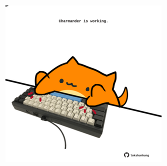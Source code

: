 <!-- built at 14/12/2021, 22:02:15 UTC -->
<p align="center">
  <img width="500" height="500" src="./ReadmeImage.svg">
</p>
